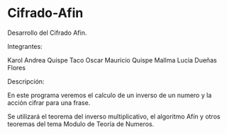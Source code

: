 # Cifrado-Afin
Desarrollo del Cifrado Afin.

Integrantes:

Karol Andrea Quispe Taco
Oscar Mauricio Quispe Mallma
Lucia Dueñas Flores

Descripción:

En este programa veremos el calculo de un inverso de un numero y la acción cifrar para una frase.

Se utilizará el teorema del inverso multiplicativo, el algoritmo Afín y otros teoremas del tema Modulo de Teoría de Numeros.

